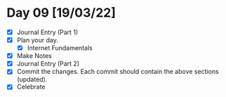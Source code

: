# Day 09 [19/03/22]

- [x] Journal Entry (Part 1)
- [x] Plan your day.
  - [x] Internet Fundamentals
- [x] Make Notes
- [x] Journal Entry (Part 2)
- [x] Commit the changes. Each commit should contain the above sections (updated).
- [x] Celebrate
<!-- [x] to tick -->
